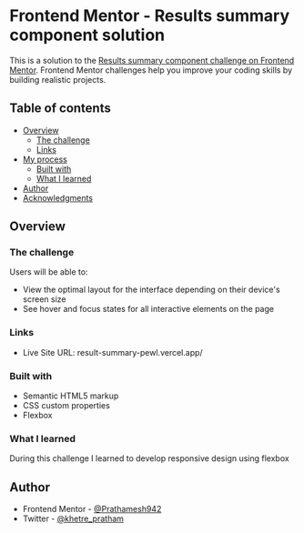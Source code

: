 # Frontend Mentor - Results summary component solution

This is a solution to the [Results summary component challenge on Frontend Mentor](https://www.frontendmentor.io/challenges/results-summary-component-CE_K6s0maV). Frontend Mentor challenges help you improve your coding skills by building realistic projects. 

## Table of contents

- [Overview](#overview)
  - [The challenge](#the-challenge)
  - [Links](#links)
- [My process](#my-process)
  - [Built with](#built-with)
  - [What I learned](#what-i-learned)
- [Author](#author)
- [Acknowledgments](#acknowledgments)

## Overview

### The challenge

Users will be able to:

- View the optimal layout for the interface depending on their device's screen size
- See hover and focus states for all interactive elements on the page

### Links
- Live Site URL: result-summary-pewl.vercel.app/

### Built with

- Semantic HTML5 markup
- CSS custom properties
- Flexbox


### What I learned
During this challenge I learned to develop responsive design using flexbox

## Author
- Frontend Mentor - [@Prathamesh942](https://www.frontendmentor.io/profile/Prathamesh942)
- Twitter - [@khetre_pratham](https://twitter.com/khetre_pratham)
